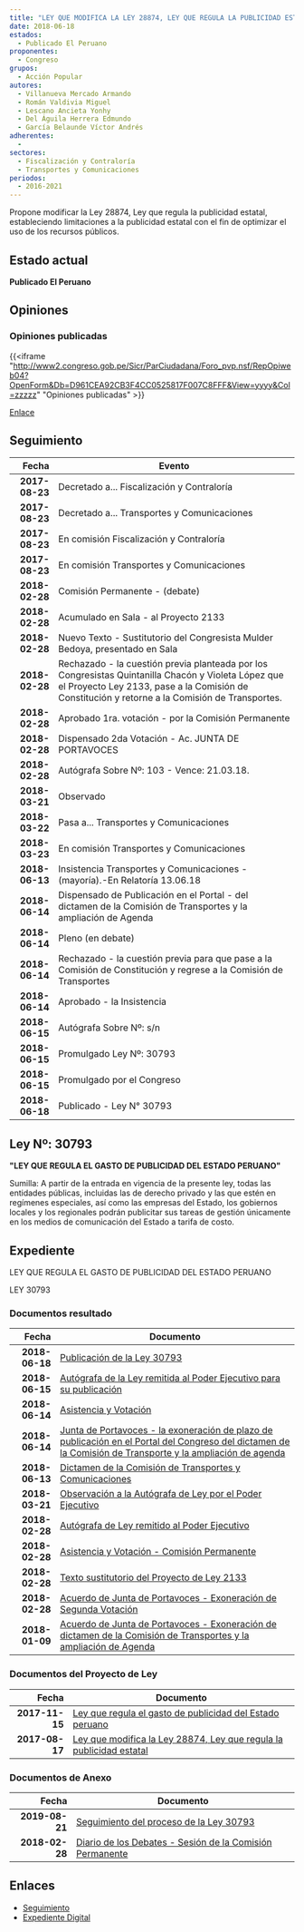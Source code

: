 ```yaml
---
title: "LEY QUE MODIFICA LA LEY 28874, LEY QUE REGULA LA PUBLICIDAD ESTATAL"
date: 2018-06-18
estados: 
  - Publicado El Peruano
proponentes: 
  - Congreso
grupos: 
  - Acción Popular
autores: 
  - Villanueva Mercado Armando
  - Román Valdivia Miguel
  - Lescano Ancieta Yonhy
  - Del Águila Herrera Edmundo
  - García Belaunde Víctor Andrés
adherentes: 
  - 
sectores: 
  - Fiscalización y Contraloría
  - Transportes y Comunicaciones
periodos: 
  - 2016-2021
---
```


Propone modificar la Ley 28874, Ley que regula la publicidad estatal, estableciendo limitaciones a la publicidad estatal con el fin de optimizar el uso de los recursos públicos.


## Estado actual

**Publicado El Peruano**

## Opiniones

### Opiniones publicadas

{{<iframe "http://www2.congreso.gob.pe/Sicr/ParCiudadana/Foro_pvp.nsf/RepOpiweb04?OpenForm&Db=D961CEA92CB3F4CC0525817F007C8FFF&View=yyyy&Col=zzzzz" "Opiniones publicadas" >}}

[Enlace](http://www2.congreso.gob.pe/Sicr/ParCiudadana/Foro_pvp.nsf/RepOpiweb04?OpenForm&Db=D961CEA92CB3F4CC0525817F007C8FFF&View=yyyy&Col=zzzzz)

## Seguimiento

| Fecha | Evento |
|------:|--------|
| **2017-08-23** | Decretado a... Fiscalización y Contraloría|
| **2017-08-23** | Decretado a... Transportes y Comunicaciones|
| **2017-08-23** | En comisión Fiscalización y Contraloría|
| **2017-08-23** | En comisión Transportes y Comunicaciones|
| **2018-02-28** | Comisión Permanente - (debate)|
| **2018-02-28** | Acumulado en Sala - al Proyecto 2133|
| **2018-02-28** | Nuevo Texto - Sustitutorio del Congresista Mulder Bedoya, presentado en Sala|
| **2018-02-28** | Rechazado - la cuestión previa planteada por los Congresistas Quintanilla Chacón y Violeta López que el Proyecto Ley 2133, pase a la Comisión de Constitución y retorne a la Comisión de Transportes.|
| **2018-02-28** | Aprobado 1ra. votación - por la Comisión Permanente|
| **2018-02-28** | Dispensado 2da Votación - Ac. JUNTA DE PORTAVOCES|
| **2018-02-28** | Autógrafa Sobre Nº: 103 - Vence: 21.03.18.|
| **2018-03-21** | Observado|
| **2018-03-22** | Pasa a... Transportes y Comunicaciones|
| **2018-03-23** | En comisión Transportes y Comunicaciones|
| **2018-06-13** | Insistencia Transportes y Comunicaciones - (mayoría).-En Relatoría 13.06.18|
| **2018-06-14** | Dispensado de Publicación en el Portal - del dictamen de la Comisión de Transportes y la ampliación de Agenda|
| **2018-06-14** | Pleno (en debate)|
| **2018-06-14** | Rechazado - la cuestión previa para que pase a la Comisión de Constitución y regrese a la Comisión de Transportes|
| **2018-06-14** | Aprobado - la Insistencia|
| **2018-06-15** | Autógrafa Sobre Nº: s/n|
| **2018-06-15** | Promulgado Ley Nº: 30793|
| **2018-06-15** | Promulgado por el Congreso|
| **2018-06-18** | Publicado - Ley N° 30793|

## Ley Nº: 30793

**"LEY QUE REGULA EL GASTO DE PUBLICIDAD DEL ESTADO PERUANO"**

Sumilla: A partir de la entrada en vigencia de la presente ley, todas las entidades públicas, incluidas las de derecho privado y las que estén en regímenes especiales, así como las empresas del Estado, los gobiernos locales y los regionales podrán publicitar sus tareas de gestión únicamente en los medios de comunicación del Estado a tarifa de costo.


## Expediente

LEY QUE REGULA EL GASTO DE PUBLICIDAD DEL ESTADO PERUANO

LEY 30793


### Documentos resultado

| Fecha | Documento |
|------:|--------|
| **2018-06-18** | [Publicación de la Ley 30793](http://www.leyes.congreso.gob.pe/Documentos/2016_2021/ADLP/Normas_Legales/30793-LEY.pdf) |
| **2018-06-15** | [Autógrafa de la Ley remitida al Poder Ejecutivo para su publicación](http://www.leyes.congreso.gob.pe/Documentos/2016_2021/ADLP/Texto_Aprobado/AU0179120180615.pdf) |
| **2018-06-14** | [Asistencia y Votación](http://www.leyes.congreso.gob.pe/Documentos/2016_2021/Asistencia_y_Votacion/Proyectos_de_Ley/AV0213320180614.pdf) |
| **2018-06-14** | [Junta de Portavoces - la exoneración de plazo de publicación en el Portal del Congreso del dictamen de la Comisión de Transporte y la ampliación de agenda](http://www.leyes.congreso.gob.pe/Documentos/2016_2021/Acuerdos/Junta_Portavoces/AJP0213320180614.pdf) |
| **2018-06-13** | [Dictamen de la Comisión de Transportes y Comunicaciones](http://www.leyes.congreso.gob.pe/Documentos/2016_2021/Dictamenes/Proyectos_de_Ley/02133DC23MAY20180613.pdf) |
| **2018-03-21** | [Observación a la Autógrafa de Ley por el Poder Ejecutivo](http://www.leyes.congreso.gob.pe/Documentos/2016_2021/Observacion_a_la_Autografa/OBAU0213320180321.pdf) |
| **2018-02-28** | [Autógrafa de Ley remitido al Poder Ejecutivo](http://www.leyes.congreso.gob.pe/Documentos/2016_2021/Autografas/Ley_y_de_Resolucion_Legislativa/AU0213320180228.pdf) |
| **2018-02-28** | [Asistencia y Votación - Comisión Permanente](http://www.leyes.congreso.gob.pe/Documentos/2016_2021/Asistencia_y_Votacion/Proyectos_de_Ley/AVCP0213320180228..pdf) |
| **2018-02-28** | [Texto sustitutorio del Proyecto de Ley 2133](http://www.leyes.congreso.gob.pe/Documentos/2016_2021/Texto_Sustitutorio/Proyectos_de_Ley/TS0213320180228.pdf) |
| **2018-02-28** | [Acuerdo de Junta de Portavoces - Exoneración de Segunda Votación](http://www.leyes.congreso.gob.pe/Documentos/2016_2021/Acuerdos/Junta_Portavoces/AJP0213320180228.pdf) |
| **2018-01-09** | [Acuerdo de Junta de Portavoces - Exoneración de dictamen de la Comisión de Transportes y la ampliación de Agenda](http://www.leyes.congreso.gob.pe/Documentos/2016_2021/Acuerdos/Junta_Portavoces/AJP0213320180109.pdf) |

### Documentos del Proyecto de Ley

| Fecha | Documento |
|------:|--------|
| **2017-11-15** | [Ley que regula el gasto de publicidad del Estado peruano](http://www.leyes.congreso.gob.pe/Documentos/2016_2021/Proyectos_de_Ley_y_de_Resoluciones_Legislativas/PL0213320171115..pdf) |
| **2017-08-17** | [Ley que modifica la Ley 28874, Ley que regula la publicidad estatal](http://www.leyes.congreso.gob.pe/Documentos/2016_2021/Proyectos_de_Ley_y_de_Resoluciones_Legislativas/PL0179120170817.PDF) |

### Documentos de Anexo

| Fecha | Documento |
|------:|--------|
| **2019-08-21** | [Seguimiento del proceso de la Ley 30793](http://www.leyes.congreso.gob.pe/Documentos/2016_2021/Seguimiento_de_Proyectos_de_Ley/01791PL20190821.pdf) |
| **2018-02-28** | [Diario de los Debates - Sesión de la Comisión Permanente](http://www.leyes.congreso.gob.pe/Documentos/2016_2021/ADLP/Diario_Debates/30793-TDD.pdf) |

## Enlaces 

- [Seguimiento](http://www2.congreso.gob.pe/Sicr/TraDocEstProc/CLProLey2016.nsf/f7fff46988ca05b1052578e100829cc7/084ac674e86aae4d0525817f00723ac5?OpenDocument)
- [Expediente Digital](http://www2.congreso.gob.pe/Sicr/TraDocEstProc/CLProLey2016.nsf/f7fff46988ca05b1052578e100829cc7/084ac674e86aae4d0525817f00723ac5?OpenDocument&Click=05257FB7005EB655.eb71d0cf91d8294e05256cdf006b5706/$Body/0.1C6C)
